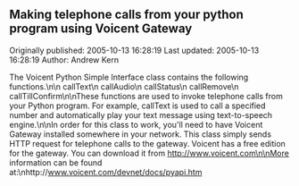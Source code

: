 ## Making telephone calls from your python program using Voicent Gateway

Originally published: 2005-10-13 16:28:19
Last updated: 2005-10-13 16:28:19
Author: Andrew Kern

The Voicent Python Simple Interface class contains the following functions.\n\n    callText\n    callAudio\n    callStatus\n    callRemove\n    callTillConfirm\n\nThese functions are used to invoke telephone calls from your Python program. For example, callText is used to call a specified number and automatically play your text message using text-to-speech engine.\n\nIn order for this class to work, you'll need to have Voicent Gateway installed somewhere in your network. This class simply sends HTTP request for telephone calls to the gateway. Voicent has a free edition for the gateway. You can download it from http://www.voicent.com\n\nMore information can be found at:\nhttp://www.voicent.com/devnet/docs/pyapi.htm
